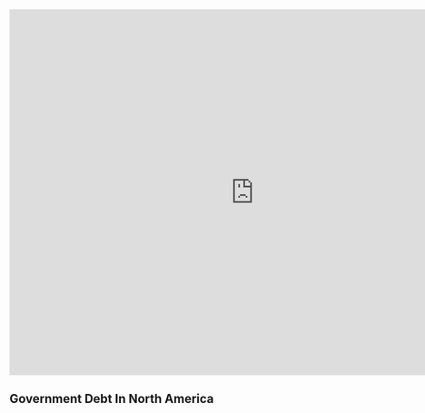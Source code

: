 <iframe src="https://data.oecd.org/chart/6BmW" width="860" height="645" style="border: 0" mozallowfullscreen="true" webkitallowfullscreen="true" allowfullscreen="true"><a href="https://data.oecd.org/chart/6BmW" target="_blank">OECD Chart: General government debt, Total, % of GDP, Annual, 2019</a></iframe>

## Government Debt In North America

